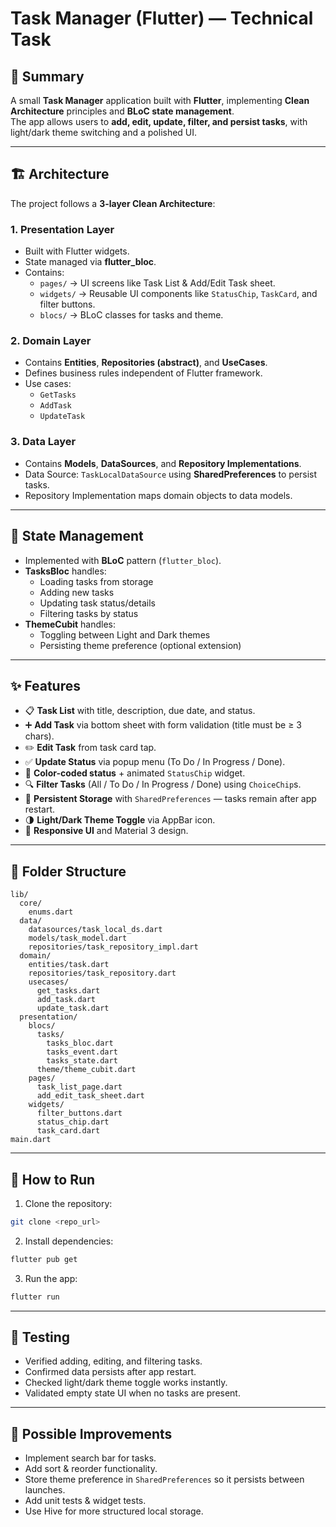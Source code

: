 # Task Manager (Flutter) — Technical Task

## 📌 Summary
A small **Task Manager** application built with **Flutter**, implementing **Clean Architecture** principles and **BLoC state management**.  
The app allows users to **add, edit, update, filter, and persist tasks**, with light/dark theme switching and a polished UI.

---

## 🏗 Architecture
The project follows a **3-layer Clean Architecture**:

### **1. Presentation Layer**
- Built with Flutter widgets.
- State managed via **flutter_bloc**.
- Contains:
    - `pages/` → UI screens like Task List & Add/Edit Task sheet.
    - `widgets/` → Reusable UI components like `StatusChip`, `TaskCard`, and filter buttons.
    - `blocs/` → BLoC classes for tasks and theme.

### **2. Domain Layer**
- Contains **Entities**, **Repositories (abstract)**, and **UseCases**.
- Defines business rules independent of Flutter framework.
- Use cases:
    - `GetTasks`
    - `AddTask`
    - `UpdateTask`

### **3. Data Layer**
- Contains **Models**, **DataSources**, and **Repository Implementations**.
- Data Source: `TaskLocalDataSource` using **SharedPreferences** to persist tasks.
- Repository Implementation maps domain objects to data models.

---

## 🔄 State Management
- Implemented with **BLoC** pattern (`flutter_bloc`).
- **TasksBloc** handles:
    - Loading tasks from storage
    - Adding new tasks
    - Updating task status/details
    - Filtering tasks by status
- **ThemeCubit** handles:
    - Toggling between Light and Dark themes
    - Persisting theme preference (optional extension)

---

## ✨ Features
- 📋 **Task List** with title, description, due date, and status.
- ➕ **Add Task** via bottom sheet with form validation (title must be ≥ 3 chars).
- ✏️ **Edit Task** from task card tap.
- ✅ **Update Status** via popup menu (To Do / In Progress / Done).
- 🎨 **Color-coded status** + animated `StatusChip` widget.
- 🔍 **Filter Tasks** (All / To Do / In Progress / Done) using `ChoiceChip`s.
- 💾 **Persistent Storage** with `SharedPreferences` — tasks remain after app restart.
- 🌗 **Light/Dark Theme Toggle** via AppBar icon.
- 📱 **Responsive UI** and Material 3 design.

---

## 📂 Folder Structure
```
lib/
  core/
    enums.dart
  data/
    datasources/task_local_ds.dart
    models/task_model.dart
    repositories/task_repository_impl.dart
  domain/
    entities/task.dart
    repositories/task_repository.dart
    usecases/
      get_tasks.dart
      add_task.dart
      update_task.dart
  presentation/
    blocs/
      tasks/
        tasks_bloc.dart
        tasks_event.dart
        tasks_state.dart
      theme/theme_cubit.dart
    pages/
      task_list_page.dart
      add_edit_task_sheet.dart
    widgets/
      filter_buttons.dart
      status_chip.dart
      task_card.dart
main.dart
```

---

## 🚀 How to Run
1. Clone the repository:
```bash
git clone <repo_url>
```
2. Install dependencies:
```bash
flutter pub get
```
3. Run the app:
```bash
flutter run
```

---

## 🧪 Testing
- Verified adding, editing, and filtering tasks.
- Confirmed data persists after app restart.
- Checked light/dark theme toggle works instantly.
- Validated empty state UI when no tasks are present.

---

## 📌 Possible Improvements
- Implement search bar for tasks.
- Add sort & reorder functionality.
- Store theme preference in `SharedPreferences` so it persists between launches.
- Add unit tests & widget tests.
- Use Hive for more structured local storage.
